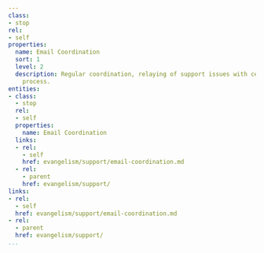 ```yaml
---
class:
- stop
rel:
- self
properties:
  name: Email Coordination
  sort: 1
  level: 2
  description: Regular coordination, relaying of support issues with central support
    process.
entities:
- class:
  - stop
  rel:
  - self
  properties:
    name: Email Coordination
  links:
  - rel:
    - self
    href: evangelism/support/email-coordination.md
  - rel:
    - parent
    href: evangelism/support/
links:
- rel:
  - self
  href: evangelism/support/email-coordination.md
- rel:
  - parent
  href: evangelism/support/
...
```

